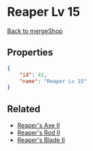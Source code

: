 # Reaper Lv 15

<no description available>

[Back to mergeShop](../merge-shops.md)

## Properties

```json
{
    "id": 41,
    "name": "Reaper Lv 15"
}
```

## Related

- [Reaper's Axe II](../items/1934-reaper-s-axe-ii.md)
- [Reaper's Rod II](../items/1935-reaper-s-rod-ii.md)
- [Reaper's Blade II](../items/1936-reaper-s-blade-ii.md)

